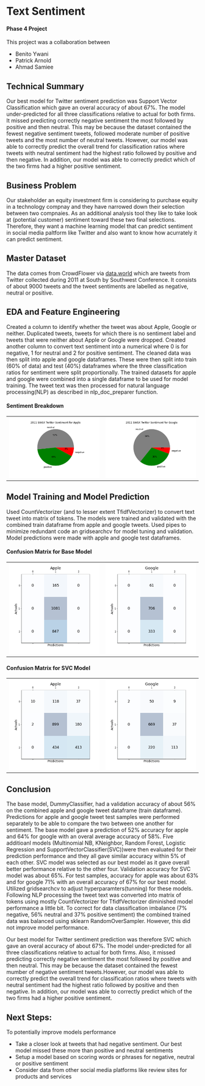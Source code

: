 # Text Sentiment
#### Phase 4 Project
This project was a collaboration between<br>
* Benito Ywani
* Patrick Arnold
* Ahmad Samiee

## Technical Summary
Our best model for Twitter sentiment prediction was Support Vector Classification which gave an overal accuracy of about 67%. The model under-predicted for all three classifications relative to actual for both firms.  It missed predicting correctly negative sentiment the most followed by positive and then neutral.  This may be because the dataset contained the fewest negative sentiment tweets, followed moderate number of positive tweets and the most number of neutral tweets. However, our model was able to correctly predict the overall trend for classification ratios where tweets with neutral sentiment had the highest ratio followed by positive and then negative. In addition, our model was able to correctly predict which of the two firms had a higher positive sentiment.<br>

## Business Problem
Our stakeholder an equity investment firm is considering to purchase equity in a technology compnay and they have narrowed down their selection between two compnaies.  As an additional analysis tool they like to take look at (potential customer) sentiment toward these two final selections. Therefore, they want a machine learning model that can predict sentiment in social media paltform like Twitter and also want to know how acurrately it can predict sentiment.<br>

## Master Dataset
The data comes from CrowdFlower via [data.world](https://data.world/crowdflower/brands-and-product-emotions) which are tweets from Twitter collected during 2011 at South by Southwest Conference. It consists of about 9000 tweets and the tweet sentiments are labelled as negative, neutral or positive.<br>


## EDA and Feature Engineering
Created a column to identify whether the tweet was about Apple, Google or neither. Duplicated tweets, tweets for which there is no sentiment label and tweets that were neither about Apple or Google were dropped. Created another column to convert text sentiment into a numerical where 0 is for negative, 1 for neutral and 2 for positive sentiment. The cleaned data was then split into apple and google dataframes. These were then split into train (60% of data) and test (40%) dataframes where the three classification ratios for sentiment were split proportionally.  The trained datasets for apple and google were combined into a single dataframe to be used for model training. The tweet text was then processed for natural language processing(NLP) as described in nlp_doc_preparer function.<br>

#### Sentiment Breakdown
<table><tr>
<td> <img src="images/apple_sentiment.png" alt="Sentiment_Apple" /></td>
<td> <img src="images/google_sentiment.png" alt="BM_Google" /></td>
</tr></table>


## Model Training and Model Prediction
Used CountVectorizer (and to lesser extent TfidfVectorizer) to convert text tweet into matrix of tokens.  The models were trained and validated with the combined train dataframe from apple and google tweets. Used pipes to minimize redundant code an gridsearchcv for model tuning and validation. Model predictions were made with apple and google test dataframes.<br>

#### Confusion Matrix for Base Model<br>
<table><tr>
<td> <img src="images/BM_Apple.png" alt="BM_Apple" /></td>
<td> <img src="images/BM_Google.png" alt="BM_Google" /></td>
</tr></table>


#### Confusion Matrix for SVC Model<br>
<table><tr>
<td> <img src="images/SVC_Apple.png" alt="SVC_Apple"/> </td>
<td> <img src="images/SVC_Google.png" alt="SVC_Google"/> </td>
</tr></table>


## Conclusion
The base model, DummyClassifier, had a validation accuracy of about 56% on the combined apple and google tweet dataframe (train dataframe). Predictions for apple and google tweet test samples were performed separately to be able to compare the two between one another for sentiment.  The base model gave a prediction of 52% accuracy for apple and 64% for google with an overal average accuracy of 58%.  Five additioanl models (Multinomial NB, KNeighbor, Random Forest, Logistic Regression and SupportVectorClassifier(SVC))were then evaluated for their prediction performance and they all gave similar accuracy within 5% of each other.  SVC model was selected as our best model as it gave overall better performance relative to the other four. Validation accuracy for SVC model was about 65%. For test samples, accuracy for apple was about 63% and for google 71% with an overall accuracy of 67% for our best model. Utilized gridsearchcv to adjust hyperparamters(tunning) for these models. Following NLP processing the tweet text was converted into matrix of tokens using mostly CountVectorizer for TfidfVectorizer diminished model performance a little bit. To correct for data classification imbalance (7% negative, 56% neutral and 37% positive sentiment) the combined trained data was balanced using sklearn RandomOverSampler.  However, this did not improve model performance.

Our best model for Twitter sentiment prediction was therefore SVC which gave an overal accuracy of about 67%. The model under-predicted for all three classifications relative to actual for both firms. Also, it missed predicting correctly negative sentiment the most followed by positive and then neutral.  This may be because the dataset contained the fewest mumber of negative sentiment tweets.However, our model was able to correctly predict the overall trend for classification ratios where tweets with neutral sentiment had the highest ratio followed by positive and then negative. In addition, our model was able to correctly predict which of the two firms had a higher positive sentiment. 

## Next Steps:
To potentially improve models performance
* Take a closer look at tweets that had negative sentiment.  Our best model missed these more than positive and neutral sentiments
* Setup a model based on scoring words or phrases for negative, neutral or positive sentiment
* Consider data from other social media platforms like review sites for products and services
